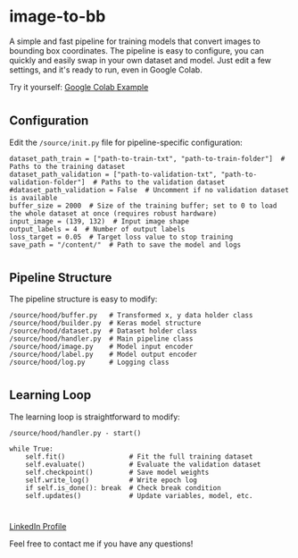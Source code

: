 # image-to-bb

A simple and fast pipeline for training models that convert images to bounding box coordinates.
The pipeline is easy to configure, you can quickly and easily swap in your own dataset and model. Just edit a few settings, and it's ready to run, even in Google Colab.


Try it yourself: [Google Colab Example](https://colab.research.google.com/drive/197-yMBIJNYKqiZvkiz-WuZR2u5u5-XUr?usp=sharing)

#

## Configuration

Edit the `/source/init.py` file for pipeline-specific configuration:

    dataset_path_train = ["path-to-train-txt", "path-to-train-folder"]  # Paths to the training dataset
    dataset_path_validation = ["path-to-validation-txt", "path-to-validation-folder"]  # Paths to the validation dataset
    #dataset_path_validation = False  # Uncomment if no validation dataset is available
    buffer_size = 2000  # Size of the training buffer; set to 0 to load the whole dataset at once (requires robust hardware)
    input_image = (139, 132)  # Input image shape
    output_labels = 4  # Number of output labels
    loss_target = 0.05  # Target loss value to stop training
    save_path = "/content/"  # Path to save the model and logs

#

## Pipeline Structure

The pipeline structure is easy to modify:

    /source/hood/buffer.py   # Transformed x, y data holder class
    /source/hood/builder.py  # Keras model structure
    /source/hood/dataset.py  # Dataset holder class
    /source/hood/handler.py  # Main pipeline class
    /source/hood/image.py    # Model input encoder
    /source/hood/label.py    # Model output encoder
    /source/hood/log.py      # Logging class

#

## Learning Loop

The learning loop is straightforward to modify:

`/source/hood/handler.py - start()`

    while True:
        self.fit()                # Fit the full training dataset
        self.evaluate()           # Evaluate the validation dataset
        self.checkpoint()         # Save model weights
        self.write_log()          # Write epoch log
        if self.is_done(): break  # Check break condition
        self.updates()            # Update variables, model, etc.

#


[LinkedIn Profile](https://www.linkedin.com/in/sergey-syschenko-027b01318/)

Feel free to contact me if you have any questions!
